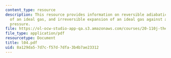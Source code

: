 ```yaml
---
content_type: resource
description: This resource provides information on reversible adiabatic expansion
  of an ideal gas, and irreversible expansion of an ideal gas against a constant external
  pressure.
file: https://ol-ocw-studio-app-qa.s3.amazonaws.com/courses/20-110j-thermodynamics-of-biomolecular-systems-fall-2005/8a129da57d7cf57d7dfa3b4b7ae23312_l04.pdf
file_type: application/pdf
resourcetype: Document
title: l04.pdf
uid: 8a129da5-7d7c-f57d-7dfa-3b4b7ae23312
---
```

